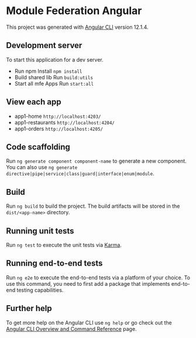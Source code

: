# Module Federation Angular

This project was generated with [Angular CLI](https://github.com/angular/angular-cli) version 12.1.4.

## Development server
 
To start this application for a dev server.

- Run npm Install `npm install`
- Build shared lib Run `build:utils` 
- Start all mfe Apps Run `start:all`

## View each app 

- app1-home `http://localhost:4203/`
- app1-restaurants `http://localhost:4204/`
- app1-orders `http://localhost:4205/`

## Code scaffolding

Run `ng generate component component-name` to generate a new component. You can also use `ng generate directive|pipe|service|class|guard|interface|enum|module`.

## Build

Run `ng build` to build the project. The build artifacts will be stored in the `dist/<app-name>` directory.

## Running unit tests

Run `ng test` to execute the unit tests via [Karma](https://karma-runner.github.io).

## Running end-to-end tests

Run `ng e2e` to execute the end-to-end tests via a platform of your choice. To use this command, you need to first add a package that implements end-to-end testing capabilities.

## Further help

To get more help on the Angular CLI use `ng help` or go check out the [Angular CLI Overview and Command Reference](https://angular.io/cli) page.
